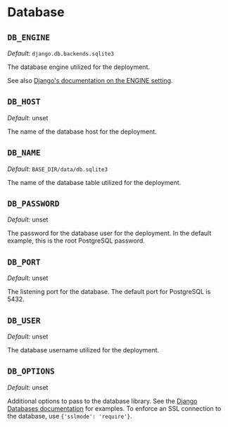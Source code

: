 # Database

## `DB_ENGINE`

_Default:_ `django.db.backends.sqlite3`

The database engine utilized for the deployment.

See also [Django's documentation on the ENGINE setting](https://docs.djangoproject.com/en/5.0/ref/settings/#engine).

## `DB_HOST`

_Default:_ unset

The name of the database host for the deployment.

## `DB_NAME`

_Default:_ `BASE_DIR/data/db.sqlite3`

The name of the database table utilized for the deployment.

## `DB_PASSWORD`

_Default:_ unset

The password for the database user for the deployment. In the default example,
this is the root PostgreSQL password.

## `DB_PORT`

_Default:_ unset

The listening port for the database. The default port for PostgreSQL is 5432.

## `DB_USER`

_Default:_ unset

The database username utilized for the deployment.

## `DB_OPTIONS`

_Default:_ unset

Additional options to pass to the database library. See the [Django Databases documentation](https://docs.djangoproject.com/en/5.0/ref/databases/) for examples. To enforce an SSL connection to the database, use `{'sslmode': 'require'}`.

